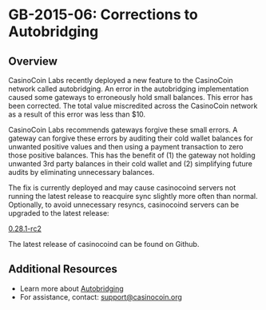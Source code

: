 # GB-2015-06: Corrections to Autobridging

## Overview
CasinoCoin Labs recently deployed a new feature to the CasinoCoin network called autobridging.  An error in the autobridging implementation caused some gateways to erroneously hold small balances. This error has been corrected. The total value miscredited across the CasinoCoin network as a result of this error was less than $10.

CasinoCoin Labs recommends gateways forgive these small errors. A gateway can forgive these errors by auditing their cold wallet balances for unwanted positive values and then using a payment transaction to zero those positive balances. This has the benefit of (1) the gateway not holding unwanted 3rd party balances in their cold wallet and (2) simplifying future audits by eliminating unnecessary balances.

The fix is currently deployed and may cause casinocoind servers not running the latest release to reacquire sync slightly more often than normal. Optionally, to avoid unnecessary resyncs, casinocoind servers can be upgraded to the latest release:

[0.28.1-rc2](https://github.com/ripple/rippled/releases/tag/0.28.1-rc2)

The latest release of casinocoind can be found on Github.

## Additional Resources

* Learn more about [Autobridging](https://ripple.com/blog/rippled-feature-update-nudb-and-autobridging/)
* For assistance, contact: <support@casinocoin.org>

<!-- STYLE_OVERRIDE: will, wallet, cold wallet, assistance -->
